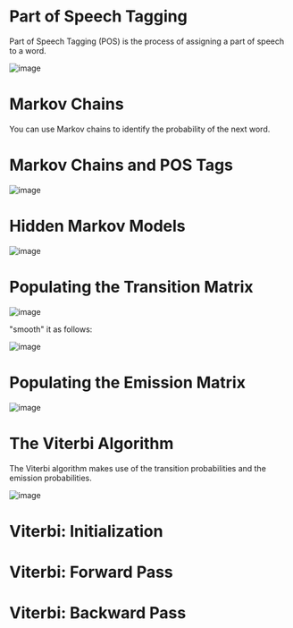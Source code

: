 # Part of Speech Tagging

Part of Speech Tagging (POS) is the process of assigning a part of speech to a word. 

![image](https://user-images.githubusercontent.com/63448884/221517175-af07758e-61a9-4bdd-a9c0-4855984447e1.png)

# Markov Chains

You can use Markov chains to identify the probability of the next word. 

# Markov Chains and POS Tags

![image](https://user-images.githubusercontent.com/63448884/221517411-d9f00bf2-79e2-4b28-a710-3410fda1d711.png)

# Hidden Markov Models

![image](https://user-images.githubusercontent.com/63448884/221517485-d526bf20-0317-46e8-815d-63efa476cb66.png)

# Populating the Transition Matrix

![image](https://user-images.githubusercontent.com/63448884/221517775-4525414c-603f-4a4f-935f-d38ea94780e1.png)

"smooth" it as follows: 

![image](https://user-images.githubusercontent.com/63448884/221517816-cf1536c4-35e7-40c3-9215-24aad2c247d2.png)

# Populating the Emission Matrix

![image](https://user-images.githubusercontent.com/63448884/221517899-2effa180-b1db-4011-90e5-c2a0d4b7613b.png)

# The Viterbi Algorithm

The Viterbi algorithm makes use of the transition probabilities and the emission probabilities.

![image](https://user-images.githubusercontent.com/63448884/221518150-db3dc15e-a36e-4915-a2f5-7393c733bb46.png)

# Viterbi: Initialization
# Viterbi: Forward Pass
# Viterbi: Backward Pass

